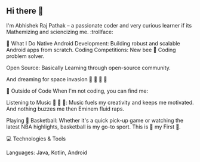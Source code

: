 ## Hi there 👋

I'm Abhishek Raj Pathak – a passionate coder and very curious  learner if its Mathemizing and sciencizing  me.  :trollface:

🚀 What I Do
Native Android Development: Building robust and scalable Android apps from scratch.
Coding Competitions: New bee :honeybee: Coding problem solver.

Open Source: Basically Learning  through open-source community.

And dreaming for space invasion :space_invader: :space_invader: :space_invader: :space_invader: 


🎸 Outside of Code
When I'm not coding, you can find me:

Listening to Music :musical_score: :musical_score: :musical_score::
Music fuels my creativity and keeps me motivated. And nothing buzzes me then Eminem fluid raps. 

Playing :basketball: Basketball: 
Whether it's a quick pick-up game or watching the latest NBA highlights, basketball is my go-to sport. This is :basketball: my First :purple_heart:. 

💻 Technologies & Tools

Languages: Java, Kotlin, Android
